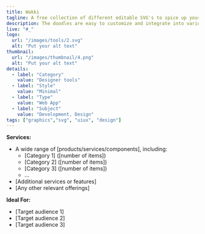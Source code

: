 ```yaml
---
title: Wakki
tagline: A free collection of different editable SVG's to spice up your designs.
description: The doodles are easy to customize and integrate into various platforms, thanks to the versatility of the SVG format, which allows for scaling without loss of quality.
live: "#_"
logo:
  url: "/images/tools/2.svg"
  alt: "Put your alt text"
thumbnail:
  url: "/images/thumbnail/4.png"
  alt: "Put your alt text"
details:
  - label: "Category"
    value: "Designer tools"
  - label: "Style"
    value: "Minimal"
  - label: "Type"
    value: "Web App"
  - label: "Subject"
    value: "Development, Design"
tags: ["graphics","svg", "uiux", "design"]
---
```


    

**Services:**

- A wide range of [products/services/components], including:
  - [Category 1] ([number of items])
  - [Category 2] ([number of items])
  - [Category 3] ([number of items])
  - ...
- [Additional services or features]
- [Any other relevant offerings]

**Ideal For:**

- [Target audience 1]
- [Target audience 2]
- [Target audience 3]
